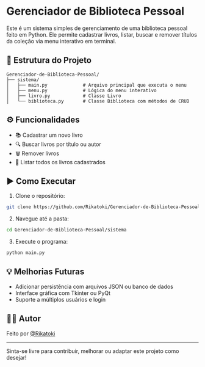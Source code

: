 # Gerenciador de Biblioteca Pessoal

Este é um sistema simples de gerenciamento de uma biblioteca pessoal feito em Python. Ele permite cadastrar livros, listar, buscar e remover títulos da coleção via menu interativo em terminal.

## 📁 Estrutura do Projeto

```
Gerenciador-de-Biblioteca-Pessoal/
├── sistema/
│   ├── main.py             # Arquivo principal que executa o menu
│   ├── menu.py             # Lógica do menu interativo
│   ├── livro.py            # Classe Livro
│   └── biblioteca.py       # Classe Biblioteca com métodos de CRUD
```

## ⚙️ Funcionalidades

- 📚 Cadastrar um novo livro
- 🔍 Buscar livros por título ou autor
- 🗑️ Remover livros
- 📜 Listar todos os livros cadastrados

## ▶️ Como Executar

1. Clone o repositório:
```bash
git clone https://github.com/Rikatoki/Gerenciador-de-Biblioteca-Pessoal.git
```

2. Navegue até a pasta:
```bash
cd Gerenciador-de-Biblioteca-Pessoal/sistema
```

3. Execute o programa:
```bash
python main.py
```

## 💡 Melhorias Futuras

- Adicionar persistência com arquivos JSON ou banco de dados
- Interface gráfica com Tkinter ou PyQt
- Suporte a múltiplos usuários e login

## 🧑‍💻 Autor

Feito por [@Rikatoki](https://github.com/Rikatoki)

---
Sinta-se livre para contribuir, melhorar ou adaptar este projeto como desejar!
